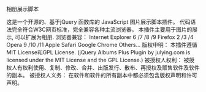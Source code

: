 相册展示脚本

这是一个开源的、基于jQuery 函数库的 JavaScript 图片展示脚本插件。 代码语法完全符合W3C网页标准，完全兼容各种主流浏览器。
本插件主要用于图片的展示, 可以扩展为相册.
浏览器兼容：
Internet Explorer 6 /7 /8 /9
Firefox 2 /3 /4
Opera 9 /10 /11
Apple Safari
Google Chrome
Others...
版权申明：
本插件遵循MIT License和GPL License.
(jQuery Albums Plus Plugin by julying.com is licensed under the MIT License and the GPL License.)
被授权人权利：
被授权人有权利使用、复制、修改、合并、出版发行、散布、再授权及贩售软件及软件的副本。
被授权人义务：
在软件和软件的所有副本中都必须包含版权声明和许可声明。
